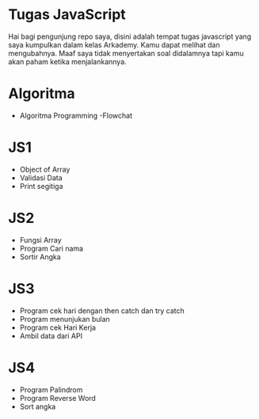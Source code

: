 # Tugas JavaScript
Hai bagi pengunjung repo saya, disini adalah tempat tugas javascript yang saya kumpulkan dalam kelas Arkademy. Kamu dapat melihat dan mengubahnya. Maaf saya tidak menyertakan soal didalamnya tapi kamu akan paham ketika menjalankannya.
# Algoritma
  - Algoritma Programming
  -Flowchat
# JS1
  - Object of Array
  - Validasi Data
  - Print segitiga
# JS2
  - Fungsi Array
  - Program Cari nama
  - Sortir Angka
 # JS3
  - Program cek hari dengan then catch dan try catch
  - Program menunjukan bulan
  - Program cek Hari Kerja
  - Ambil data dari API
 # JS4
  - Program Palindrom
  - Program Reverse Word
  - Sort angka
